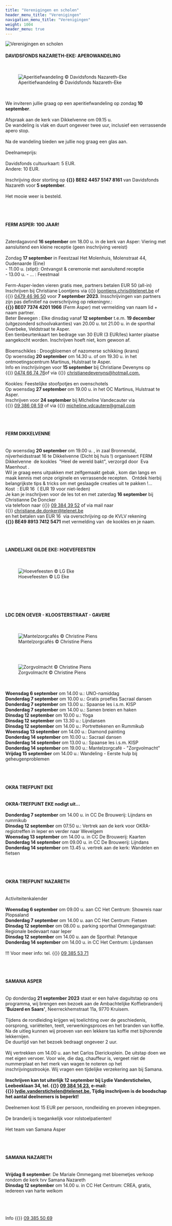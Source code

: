 ```yaml
---
title: "Verenigingen en scholen"
header_menu_title: "Verenigingen"
navigation_menu_title: "Verenigingen"
weight: 1004
header_menu: true
---
```


![Verenigingen en scholen](images/verenigingen-en-scholen.jpg)




#### DAVIDSFONDS NAZARETH-EKE: APEROWANDELING
<br>
<figure><img src="images/pb-apero.jpg" alt=" Aperitiefwandeling © Davidsfonds Nazareth-Eke" style="max-height: 500px; max-width: 500px;" /><figcaption> Aperitiefwandeling © Davidsfonds Nazareth-Eke</figcaption></figure><br>
<br>
We inviteren jullie graag op een aperitiefwandeling op zondag <b>10 september</b>.<br>
<br>
Afspraak aan de kerk van Dikkelvenne om 09.15 u.<br>
De wandeling is vlak en duurt ongeveer twee uur, inclusief een verrassende apero stop.<br>
<br>
Na de wandeling bieden we jullie nog graag een glas aan.<br>
<br>
Deelnameprijs:<br>
<br>
Davidsfonds cultuurkaart: 5 EUR.<br>
Andere: 10 EUR.<br>
<br>
Inschrijving door storting op <b>{{<icon class="fa fa-piggy-bank">}}&nbsp;BE62 4457 5147 8161</b> van Davidsfonds Nazareth voor <b>5 september</b>.<br>
<br>
Het mooie weer is besteld.<br>
<br>
<br>
<br>





#### FERM ASPER: 100 JAAR!
<br>
Zaterdagavond <b>16 september</b> om 18.00 u. in de kerk van Asper: Viering met aansluitend een kleine receptie (geen inschrijving vereist)<br>
<br>
Zondag <b>17 september</b> in Feestzaal Het Molenhuis, Molenstraat 44, Oudenaarde (Eine)<br>
- 11.00 u. (stipt): Ontvangst & ceremonie met aansluitend receptie<br>
- 13.00 u. - ... : Feestmaal<br>
<br>
Ferm-Asper-leden vieren gratis mee, partners betalen EUR 50 (all-in)<br>
Inschrijven bij Christiane Loontjens via {{<icon class="fa fa-envelope">}}&nbsp;<a href="loontjens.chris@telenet.be">loontjens.chris@telenet.be</a> of {{<icon class="fa fa-phone">}}&nbsp;<a href="tel:0479469650">0479 46 96 50</a> voor <b>7 september 2023</b>. Insschrijvingen van partners zijn pas definitief na overschrijving op rekeningnr.:<b>{{<icon class="fa fa-piggy-bank">}}&nbsp;BE07 7374 4201 1966</b> (Ferm Asper) met vermelding van naam lid + naam partner.<br>
Beter Bewegen : Elke dinsdag vanaf <b>12 september</b> t.e.m. <b>19 december</b> (uitgezonderd schoolvakanties) van 20.00 u. tot 21.00 u. in de sporthal Overbeke, Veldstraat te Asper.<br>
Een tienbeurtenkaart ten bedrage van 30 EUR (3 EUR/les) kanter plaatse aangekocht worden. Inschrijven hoeft niet, kom gewoon af.<br>
<br>
Bloemschikles : Droogbloemen of nazomerse schikking (krans)<br>
Op woensdag <b>20 september</b> om 14.30 u. of om 19.30 u. in het ontmoetingscentrum Martinus, Hulstraat te Asper.<br>
Info en inschrijvingen voor <b>15 september</b> bij Christiane Devenyns op {{<icon class="fa fa-phone">}}&nbsp;<a href="tel:0474667476">0474 66 74 76</a>of via {{<icon class="fa fa-envelope">}}&nbsp;<a href="christianedevenyns@hotmail.com.">christianedevenyns@hotmail.com.</a><br>
<br>
Kookles: Feestelijke stoofpotjes en ovenschotels<br>
Op woensdag <b>27 september</b> om 19.00 u. in het OC Martinus, Hulstraat te Asper.<br>
Inschrijven voor <b>24 september</b> bij MIcheline Vandecauter via {{<icon class="fa fa-phone">}}&nbsp;<a href="tel:093860859">09 386 08 59</a> of via {{<icon class="fa fa-envelope">}}&nbsp;<a href="micheline.vdcautere@gmail.com">micheline.vdcautere@gmail.com</a><br>
<br>
<br>
<br>





#### FERM DIKKELVENNE
<br>
Op woensdag <b>20 september</b> om 19.00 u. , in zaal Bronnendal, nijverheidsstraat 16 te Dikkelvenne (Dicht bij huis !) organiseert FERM Dikkelvenne  de kookles  "Heel de wereld bakt", verzorgd door  Eva Maenhout .<br>
Wil je graag eens uitpakken met zelfgemaakt gebak , kom dan langs en maak kennis met onze originele en verrassende recepten.   Ontdek hierbij belangrijkste tips & tricks om met geslaagde creaties uit te pakken !...<br>
Kost  : EUR 16  ( EUR 19 voor niet-leden)<br>
Je kan je inschrijven voor de les tot en met zaterdag <b>16 september</b> bij Christianne De Doncker<br>
via telefoon naar {{<icon class="fa fa-phone">}}&nbsp;<a href="tel:093843952">09 384 39 52</a> of via mail naar {{<icon class="fa fa-envelope">}}&nbsp;<a href="christiane.de.donker@telenet.be">christiane.de.donker@telenet.be</a><br>
en het betalen van EUR 16  via overschrijving op de KVLV rekening <b>{{<icon class="fa fa-piggy-bank">}}&nbsp;BE49 8913 7412 5471</b> met vermelding van  de kookles en je naam.<br>
<br>
<br>
<br>





#### LANDELIJKE GILDE EKE: HOEVEFEESTEN
<br>
<figure><img src="images/pb-flyer.jpg" alt=" Hoevefeesten © LG Eke" style="max-height: 500px; max-width: 500px;" /><figcaption> Hoevefeesten © LG Eke</figcaption></figure><br>
<br>
<br>
<br>





#### LDC DEN OEVER - KLOOSTERSTRAAT - GAVERE
<br>
<figure><img src="images/pb-mantel.jpg" alt=" Mantelzorgcafés © Christine Piens" style="max-height: 500px; max-width: 500px;" /><figcaption> Mantelzorgcafés © Christine Piens</figcaption></figure><br>
<br>
<figure><img src="images/pb-zorg.jpg" alt=" Zorgvolmacht © Christine Piens" style="max-height: 500px; max-width: 500px;" /><figcaption> Zorgvolmacht © Christine Piens</figcaption></figure><br>
<br>
<b>Woensdag 6 september</b> om 14.00 u.: UNO-namiddag<br>
<b>Donderdag 7 september</b> om 10.00 u.: Gratis proefles Sacraal dansen<br>
<b>Donderdag 7 september</b> om 13.00 u.: Spaanse les i.s.m. KISP<br>
<b>Donderdag 7 september</b> om 14.00 u.: Samen breien en haken<br>
<b>Dinsdag 12 september</b> om 10.00 u.: Yoga<br>
<b>Dinsdag 12 september</b> om 13.30 u.: Lijndansen<br>
<b>Dinsdag 12 september</b> om 14.00 u.: Portrettekenen en Rummikub<br>
<b>Woensdag 13 september</b> om 14.00 u.: Diamond painting<br>
<b>Donderdag 14 september</b> om 10.00 u.: Sacraal dansen<br>
<b>Donderdag 14 september</b> om 13.00 u.: Spaanse les i.s.m. KISP<br>
<b>Donderdag 14 september</b> om 19.00 u.: Mantelzorgcafé - "Zorgvolmacht"<br>
<b>Vrijdag 15 september</b> om 14.00 u.: Wandeling - Eerste hulp bij geheugenproblemen<br>
<br>
<br>
<br>





#### OKRA TREFPUNT EKE
<br>
<b>OKRA-TREFPUNT EKE nodigt uit...</b><br>
<br>
<b>Donderdag 7 september</b> om 14.00 u. in CC De Brouwerij: Lijndans en rummikub<br>
<b>Dinsdag 12 september</b> om 07.50 u.: Vertrek aan de kerk voor OKRA-regiotreffen in Ieper en verder naar Wevelgem<br>
<b>Woensdag 13 september</b> om 14.00 u. in CC De Brouwerij: Kaarten<br>
<b>Donderdag 14 september</b> om 09.00 u. in CC De Brouwerij: Lijndans<br>
<b>Donderdag 14 september</b> om 13.45 u. vertrek aan de kerk: Wandelen en fietsen<br>
<br>
<br>
<br>





#### OKRA TREFPUNT NAZARETH
<br>
Activiteitenkalender<br>
<br>
<b>Woensdag 6 september</b> om 09.00 u. aan CC Het Centrum: Showreis naar Plopsaland<br>
<b>Donderdag 7 september</b> om 14.00 u. aan CC Het Centrum: Fietsen<br>
<b>Dinsdag 12 september</b> om 08.00 u. parking sporthal Ommegangstraat: Regionale bedevaart naar Ieper<br>
<b>Dinsdag 12 september</b> om 14.00 u. aan de Sporthal: Petanque<br>
<b>Donderdag 14 september</b> om 14.00 u. in CC Het Centrum: Lijndansen<br>
<br>
!!! Voor meer info: tel. {{<icon class="fa fa-phone">}}&nbsp;<a href="tel:093855371">09 385 53 71</a><br>
<br>
<br>
<br>





#### SAMANA ASPER
<br>
Op donderdag <b>21 september 2023</b> staat er een halve daguitstap op ons programma, wij brengen een bezoek aan de Ambachtelijke Koffiebranderij <b>'Buizerd en Saars'</b>, Neerreckhemstraat 11a, 9770 Kruisem.<br>
<br>
Tijdens de rondleiding krijgen wij toelichting over de geschiedenis, oorsprong, variëteiten, teelt, verwerkingsproces en het branden van koffie.<br>
Na de uitleg kunnen wij proeven van een lekkere tas koffie met bijhorende lekkernijen.<br>
De duurtijd van het bezoek bedraagt ongeveer 2 uur.<br>
<br>
Wij vertrekken om 14.00 u. aan het Carlos Dierickxplein. De uitstap doen we met eigen vervoer. Voor wie, die dag, chauffeur is, vergeet niet de nummerplaat en het merk van wagen te noteren op het inschrijvingsstrookje. Wij vragen een tijdelijke verzekering aan bij Samana.<br>
<br>
<b>Inschrijven kan tot uiterlijk 12 september bij Lydie Vanderstichelen, Leebeeklaan 34, tel. {{<icon class="fa fa-phone">}}&nbsp;<a href="tel:093841423">09 384 14 23</a>, e-mail: {{<icon class="fa fa-envelope">}}&nbsp;<a href="lydie.vanderstichelen@telenet.be.">lydie.vanderstichelen@telenet.be.</a> Tijdig inschrijven is de boodschap het aantal deelnemers is beperkt!</b><br>
<br>
Deelnemen kost 15 EUR per persoon, rondleiding en proeven inbegrepen.<br>
<br>
De branderij is toegankelijk voor rolstoelpatienten!<br>
<br>
Het team van Samana Asper<br>
<br>
<br>
<br>





#### SAMANA NAZARETH
<br>
<b>Vrijdag 8 september</b>: De Mariale Ommegang met bloemetjes verkoop rondom de kerk tvv Samana Nazareth<br>
<b>Dinsdag 12 september</b> om 14.00 u. in CC Het Centrum: CREA, gratis, iedereen van harte welkom<br>
<br>
<br>
<br>
<br>
Info {{<icon class="fa fa-phone">}}&nbsp;<a href="tel:093855069">09 385 50 69</a><br>
<br>
<br>
<br>


